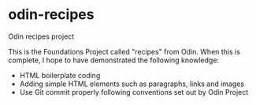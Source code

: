 # odin-recipes
Odin recipes project

This is the Foundations Project called "recipes" from Odin. When this is complete, I hope to have demonstrated the following knowledge:

- HTML boilerplate coding
- Adding simple HTML elements such as paragraphs, links and images
- Use Git commit properly following conventions set out by Odin Project